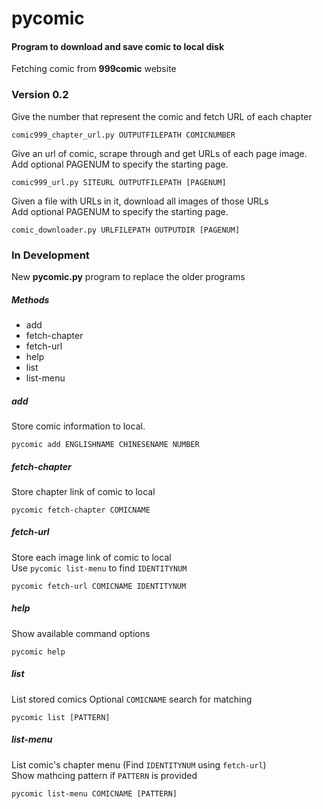 # pycomic
#### Program to download and save comic to local disk
Fetching comic from **999comic** website

### Version 0.2
Give the number that represent the comic and fetch URL of each chapter

    comic999_chapter_url.py OUTPUTFILEPATH COMICNUMBER

Give an url of comic, scrape through and get URLs of each page image.  
Add optional PAGENUM to specify the starting page.

    comic999_url.py SITEURL OUTPUTFILEPATH [PAGENUM]

Given a file with URLs in it, download all images of those URLs  
Add optional PAGENUM to specify the starting page.

    comic_downloader.py URLFILEPATH OUTPUTDIR [PAGENUM]


### In Development
New **pycomic.py** program to replace the older programs

##### Methods
- add
- fetch-chapter
- fetch-url
- help
- list
- list-menu

##### add
Store comic information to local.

    pycomic add ENGLISHNAME CHINESENAME NUMBER

##### fetch-chapter
Store chapter link of comic to local

    pycomic fetch-chapter COMICNAME

##### fetch-url
Store each image link of comic to local  
Use `pycomic list-menu` to find `IDENTITYNUM`

    pycomic fetch-url COMICNAME IDENTITYNUM

##### help
Show available command options

    pycomic help

##### list
List stored comics
Optional `COMICNAME` search for matching

    pycomic list [PATTERN]

##### list-menu
List comic's chapter menu (Find `IDENTITYNUM` using `fetch-url`)  
Show mathcing pattern if `PATTERN` is provided

    pycomic list-menu COMICNAME [PATTERN]
